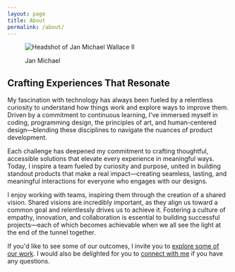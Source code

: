 ```yaml
---
layout: page
title: About
permalink: /about/
---
```

<main class="main {% if page.url == '/about/' %}about{% endif %}">
    <section class="bio">
        <figure class="bio-pic-wrapper">
            <img class="bio-pic" src="{{ site.baseurl }}/images/headshots/janmichael-bio-pic.webp" alt="Headshot of Jan Michael Wallace II">
            <figcaption class="figcaption">
                <p class="p">Jan Michael</p>
            </figcaption>
        </figure>
        <h2 class="h1 title">Crafting Experiences That Resonate</h2>
        <p class="p">My fascination with technology has always been fueled by a relentless curiosity to understand how things work and explore ways to improve them. Driven by a commitment to continuous learning, I’ve immersed myself in coding, programming design, the principles of art, and human-centered design—blending these disciplines to navigate the nuances of product development. 
        </p>
        <p class="p">Each challenge has deepened my commitment to crafting thoughtful, accessible solutions that elevate every experience in meaningful ways. Today, I inspire a team fueled by curiosity and purpose, united in building standout products that make a real impact—creating seamless, lasting, and meaningful interactions for everyone who engages with our designs.</p>
        <p class="p">I enjoy working with teams, inspiring them through the creation of a shared vision. Shared visions are incredibly important, as they align us toward a common goal and relentlessly drives us to achieve it. Fostering a culture of empathy, innovation, and collaboration is essential to building successful projects—each of which becomes achievable when we all see the light at the end of the tunnel together.</p>
        <p class="p">If you'd like to see some of our outcomes, I invite you to <a class="a" href="/" target="_parent">explore some of our work</a>. I would also be delighted for you to <a class="a" href="mailto:hello&#64;janmichael&#46;io">connect with me</a> if you have any questions.</p>        
    </section>
</main>